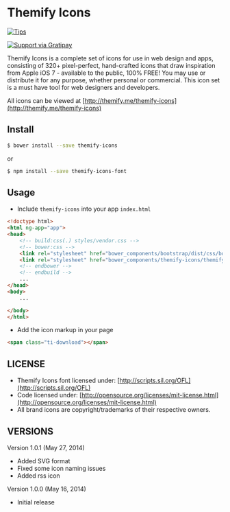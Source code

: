 Themify Icons
=============
[![Tips](https://img.shields.io/gratipay/lykmapipo.svg)](https://gratipay.com/lykmapipo/)

[![Support via Gratipay](https://cdn.rawgit.com/gratipay/gratipay-badge/2.3.0/dist/gratipay.svg)](https://gratipay.com/lykmapipo/)

Themify Icons is a complete set of icons for use in web design and apps, consisting of 320+ pixel-perfect, hand-crafted icons that draw inspiration from Apple iOS 7 - available to the public, 100% FREE! You may use or distribute it for any purpose, whether personal or commercial. This icon set is a must have tool for web designers and developers.

All icons can be viewed at [http://themify.me/themify-icons](http://themify.me/themify-icons)

## Install
```sh
$ bower install --save themify-icons
```
or
```sh
$ npm install --save themify-icons-font
```

## Usage
- Include `themify-icons` into your app `index.html` 
```html
<!doctype html>
<html ng-app="app">
<head>
    <!-- build:css(.) styles/vendor.css -->
    <!-- bower:css -->
    <link rel="stylesheet" href="bower_components/bootstrap/dist/css/bootstrap.css" />
    <link rel="stylesheet" href="bower_components/themify-icons/themify-icons.css" />
    <!-- endbower -->
    <!-- endbuild -->
    ...
</head>
<body>
    ...

</body>
</html>
```

- Add the icon markup in your page
```html
<span class="ti-download"></span>
```

## LICENSE

- Themify Icons font licensed under: [http://scripts.sil.org/OFL](http://scripts.sil.org/OFL)
- Code licensed under: [http://opensource.org/licenses/mit-license.html](http://opensource.org/licenses/mit-license.html)
- All brand icons are copyright/trademarks of their respective owners.


## VERSIONS

Version 1.0.1 (May 27, 2014)
- Added SVG format
- Fixed some icon naming issues
- Added rss icon

Version 1.0.0 (May 16, 2014)
- Initial release
